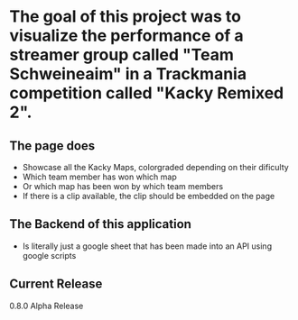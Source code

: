 # The goal of this project was to visualize the performance of a streamer group called "Team Schweineaim" in a Trackmania competition called "Kacky Remixed 2".

## The page does
- Showcase all the Kacky Maps, colorgraded depending on their dificulty
- Which team member has won which map
- Or which map has been won by which team members
- If there is a clip available, the clip should be embedded on the page

## The Backend of this application
- Is literally just a google sheet that has been made into an API using google scripts

## Current Release
0.8.0 Alpha Release
